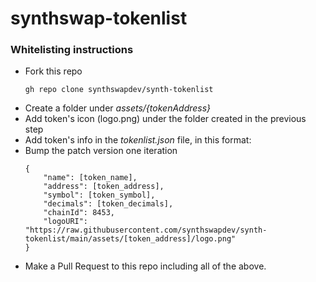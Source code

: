 # synthswap-tokenlist

### Whitelisting instructions

- Fork this repo
  ```
  gh repo clone synthswapdev/synth-tokenlist
  ```
- Create a folder under *assets/{tokenAddress}*
- Add token's icon (logo.png) under the folder created in the previous step
- Add token's info in the *tokenlist.json* file, in this format:
- Bump the patch version one iteration
  ```
  {
      "name": [token_name],
      "address": [token_address],
      "symbol": [token_symbol],
      "decimals": [token_decimals],
      "chainId": 8453,
      "logoURI": "https://raw.githubusercontent.com/synthswapdev/synth-tokenlist/main/assets/[token_address]/logo.png"
  }
  ```
- Make a Pull Request to this repo including all of the above.

<br>

